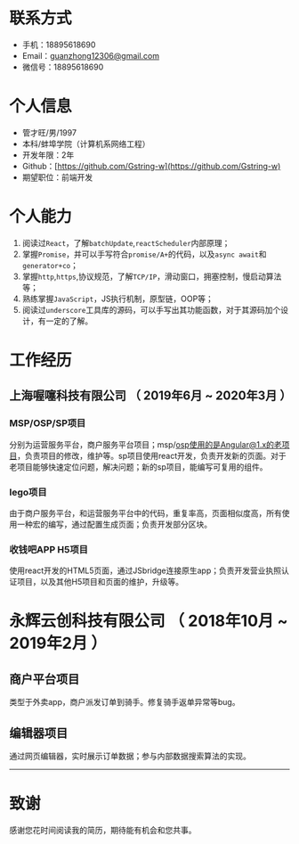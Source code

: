 
# 联系方式
- 手机：18895618690
- Email：guanzhong12306@gmail.com 
- 微信号：18895618690
# 个人信息
 - 管才旺/男/1997
 - 本科/蚌埠学院（计算机系网络工程）
 - 开发年限：2年
 - Github：[https://github.com/Gstring-w](https://github.com/Gstring-w)
 - 期望职位：前端开发

# 个人能力
1. 阅读过```React```，了解```batchUpdate```,```reactScheduler```内部原理；
2. 掌握```Promise```，并可以手写符合```promise/A+```的代码，以及```async await```和```generator+co```；
3. 掌握```http```,```https```,协议规范，了解```TCP/IP```，滑动窗口，拥塞控制，慢启动算法等；
4. 熟练掌握```JavaScript```，JS执行机制，原型链，OOP等；
5. 阅读过```underscore```工具库的源码，可以手写出其功能函数，对于其源码加个设计，有一定的了解。

# 工作经历
## 上海喔噻科技有限公司 （ 2019年6月 ~ 2020年3月 ）

### MSP/OSP/SP项目 
分别为运营服务平台，商户服务平台项目；msp/osp使用的是Angular@1.x的老项目，负责项目的修改，维护等。sp项目使用react开发，负责开发新的页面。对于老项目能够快速定位问题，解决问题；新的sp项目，能编写可复用的组件。

### lego项目 
由于商户服务平台，和运营服务平台中的代码，重复率高，页面相似度高，所有使用一种宏的编写，通过配置生成页面；负责开发部分区块。

### 收钱吧APP H5项目
使用react开发的HTML5页面，通过JSbridge连接原生app；负责开发营业执照认证项目，以及其他H5项目和页面的维护，升级等。

  
# 永辉云创科技有限公司 （ 2018年10月 ~ 2019年2月 ）

## 商户平台项目 
类型于外卖app，商户派发订单到骑手。修复骑手返单异常等bug。


## 编辑器项目 
通过网页编辑器，实时展示订单数据；参与内部数据搜索算法的实现。

     
---    
# 致谢
感谢您花时间阅读我的简历，期待能有机会和您共事。
      